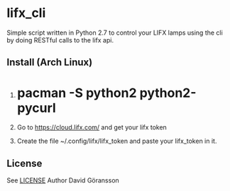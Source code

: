 # lifx_cli
Simple script written in Python 2.7 to control your LIFX lamps using the cli by doing RESTful calls to the lifx api. 


## Install (Arch Linux)
1. # pacman -S python2 python2-pycurl

2. Go to https://cloud.lifx.com/ and get your lifx token

3. Create the file ~/.config/lifx/lifx_token and paste your lifx_token in it.

## License
See [LICENSE](LICENSE.md)
Author David Göransson
